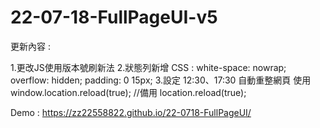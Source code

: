 # 22-07-18-FullPageUI-v5

更新內容 :

1.更改JS使用版本號刷新法
2.狀態列新增 CSS :
  white-space: nowrap;
  overflow: hidden;
  padding: 0 15px;
3.設定 12:30、17:30 自動重整網頁
  使用 window.location.reload(true);
  //備用 location.reload(true);

Demo : https://zz22558822.github.io/22-0718-FullPageUI/
